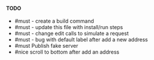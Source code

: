 #### TODO
* #must - create a build command
* #must - update this file with install/run steps
* #must - change edit calls to simulate a request
* #must - bug with default label after add a new address
* #must Publish fake server
* #nice scroll to bottom after add an address
